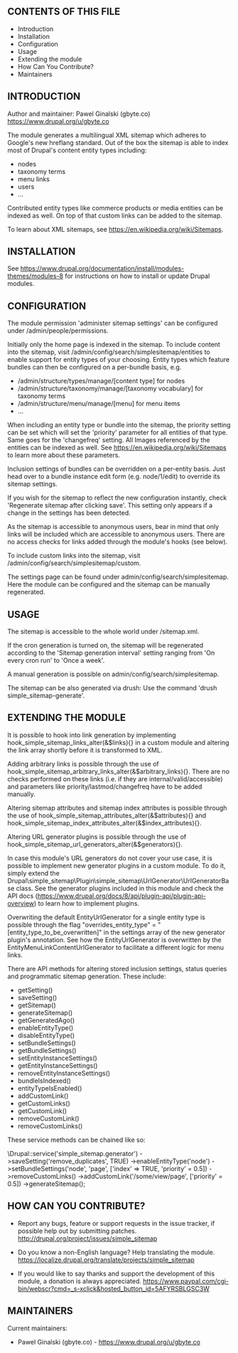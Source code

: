CONTENTS OF THIS FILE
---------------------

 * Introduction
 * Installation
 * Configuration
 * Usage
 * Extending the module
 * How Can You Contribute?
 * Maintainers


INTRODUCTION
------------

Author and maintainer: Pawel Ginalski (gbyte.co)
https://www.drupal.org/u/gbyte.co

The module generates a multilingual XML sitemap which adheres to Google's new
hreflang standard. Out of the box the sitemap is able to index most of Drupal's
content entity types including:

 * nodes
 * taxonomy terms
 * menu links
 * users
 * ...

Contributed entity types like commerce products or media entities can be indexed
as well. On top of that custom links can be added to the sitemap.

To learn about XML sitemaps, see https://en.wikipedia.org/wiki/Sitemaps.


INSTALLATION
------------

See https://www.drupal.org/documentation/install/modules-themes/modules-8
for instructions on how to install or update Drupal modules.


CONFIGURATION
-------------

The module permission 'administer sitemap settings' can be configured under
/admin/people/permissions.

Initially only the home page is indexed in the sitemap. To include content into
the sitemap, visit /admin/config/search/simplesitemap/entities to enable support
for entity types of your choosing. Entity types which feature bundles can then
be configured on a per-bundle basis, e.g.

 * /admin/structure/types/manage/[content type] for nodes
 * /admin/structure/taxonomy/manage/[taxonomy vocabulary] for taxonomy terms
 * /admin/structure/menu/manage/[menu] for menu items
 * ...

When including an entity type or bundle into the sitemap, the priority setting
can be set which will set the 'priority' parameter for all entities of that
type. Same goes for the 'changefreq' setting. All Images referenced by the
entities can be indexed as well. See https://en.wikipedia.org/wiki/Sitemaps to
learn more about these parameters.

Inclusion settings of bundles can be overridden on a per-entity
basis. Just head over to a bundle instance edit form (e.g. node/1/edit) to
override its sitemap settings.

If you wish for the sitemap to reflect the new configuration instantly, check
'Regenerate sitemap after clicking save'. This setting only appears if a change
in the settings has been detected.

As the sitemap is accessible to anonymous users, bear in mind that only links
will be included which are accessible to anonymous users. There are no access
checks for links added through the module's hooks (see below).

To include custom links into the sitemap, visit
/admin/config/search/simplesitemap/custom.

The settings page can be found under admin/config/search/simplesitemap.
Here the module can be configured and the sitemap can be manually regenerated.


USAGE
-----

The sitemap is accessible to the whole world under /sitemap.xml.

If the cron generation is turned on, the sitemap will be regenerated according
to the 'Sitemap generation interval' setting ranging from 'On every cron run' to
'Once a week'.

A manual generation is possible on admin/config/search/simplesitemap.

The sitemap can be also generated via drush: Use the command
'drush simple_sitemap-generate'.


EXTENDING THE MODULE
--------------------

It is possible to hook into link generation by implementing
hook_simple_sitemap_links_alter(&$links){} in a custom module and altering the
link array shortly before it is transformed to XML.

Adding arbitrary links is possible through the use of
hook_simple_sitemap_arbitrary_links_alter(&$arbitrary_links){}. There are no
checks performed on these links (i.e. if they are internal/valid/accessible)
and parameters like priority/lastmod/changefreq have to be added manually.

Altering sitemap attributes and sitemap index attributes is possible through the
use of hook_simple_sitemap_attributes_alter(&$attributes){} and
hook_simple_sitemap_index_attributes_alter(&$index_attributes){}.

Altering URL generator plugins is possible through
the use of hook_simple_sitemap_url_generators_alter(&$generators){}.

In case this module's URL generators do not cover your use case, it is possible
to implement new generator plugins in a custom module. To do it, simply extend
the Drupal\simple_sitemap\Plugin\simple_sitemap\UrlGenerator\UrlGeneratorBase
class. See the generator plugins included in this module and check the API docs
(https://www.drupal.org/docs/8/api/plugin-api/plugin-api-overview) to learn how
to implement plugins.

Overwriting the default EntityUrlGenerator for a single entity type is possible
through the flag "overrides_entity_type" = "[entity_type_to_be_overwritten]" in
the settings array of the new generator plugin's annotation. See how the
EntityUrlGenerator is overwritten by the EntityMenuLinkContentUrlGenerator to
facilitate a different logic for menu links.

There are API methods for altering stored inclusion settings, status queries and
programmatic sitemap generation. These include:

 * getSetting()
 * saveSetting()
 * getSitemap()
 * generateSitemap()
 * getGeneratedAgo()
 * enableEntityType()
 * disableEntityType()
 * setBundleSettings()
 * getBundleSettings()
 * setEntityInstanceSettings()
 * getEntityInstanceSettings()
 * removeEntityInstanceSettings()
 * bundleIsIndexed()
 * entityTypeIsEnabled()
 * addCustomLink()
 * getCustomLinks()
 * getCustomLink()
 * removeCustomLink()
 * removeCustomLinks()

These service methods can be chained like so:

\Drupal::service('simple_sitemap.generator')
  ->saveSetting('remove_duplicates', TRUE)
  ->enableEntityType('node')
  ->setBundleSettings('node', 'page', ['index' => TRUE, 'priority' = 0.5])
  ->removeCustomLinks()
  ->addCustomLink('/some/view/page', ['priority' = 0.5])
  ->generateSitemap();


HOW CAN YOU CONTRIBUTE?
-----------------------

 * Report any bugs, feature or support requests in the issue tracker, if
   possible help out by submitting patches.
   http://drupal.org/project/issues/simple_sitemap

 * Do you know a non-English language? Help translating the module.
   https://localize.drupal.org/translate/projects/simple_sitemap

 * If you would like to say thanks and support the development of this module, a
   donation is always appreciated.
   https://www.paypal.com/cgi-bin/webscr?cmd=_s-xclick&hosted_button_id=5AFYRSBLGSC3W


MAINTAINERS
-----------

Current maintainers:
 * Pawel Ginalski (gbyte.co) - https://www.drupal.org/u/gbyte.co

